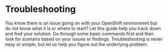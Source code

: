 # Troubleshooting 
You know there is an issue going on with your OpenShift environment but do not know what it is or where to start? Let this guide help you track down and find your solution. Go through some basic commands first and then look for scenario based on your issues or findings. Troubleshooting is never easy or simple, but let us help you figure out the underlying problem. 
